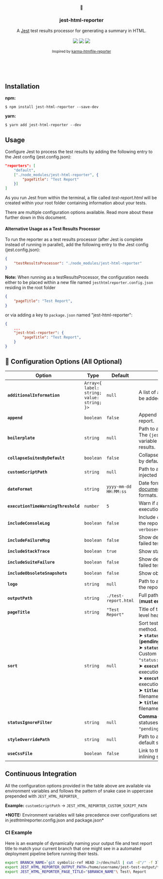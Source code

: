 <p align="center">
	<p align="center">📜</p>
	<h3 align="center">jest-html-reporter</h3>
	<p align="center">
		A <a href="https://github.com/facebook/jest">Jest</a> test results processor for generating a summary in HTML.
		<br />
		<br />
		<img src="https://img.shields.io/npm/v/jest-html-reporter?style=flat-square">
		<img src="https://img.shields.io/node/v/jest-html-reporter?style=flat-square">
		<img src="https://img.shields.io/npm/dm/jest-html-reporter?style=flat-square">
		<br />
		<br />
		<small>Inspired by <a href="https://github.com/matthias-schuetz/karma-htmlfile-reporter">karma-htmlfile-reporter</a></small>
		<br />
		<br />
		<div style="text-align:center">
			<img src="https://user-images.githubusercontent.com/3501024/77887991-d511c480-726b-11ea-9ed8-2e581206900c.png" alt="" style="max-width:75%">
		</div>
		<br />
		<br />
	</p>
</p>

## Installation

**npm:**

```
$ npm install jest-html-reporter --save-dev
```

**yarn:**

```
$ yarn add jest-html-reporter --dev
```

## Usage

Configure Jest to process the test results by adding the following entry to the Jest config (jest.config.json):

```JSON
"reporters": [
	"default",
	["./node_modules/jest-html-reporter", {
		"pageTitle": "Test Report"
	}]
]
```

As you run Jest from within the terminal, a file called _test-report.html_ will be created within your root folder containing information about your tests.

There are multiple configuration options available. Read more about these further down in this document.

#### Alternative Usage as a Test Results Processor

To run the reporter as a test results processor (after Jest is complete instead of running in parallel), add the following entry to the Jest config (jest.config.json):

```JSON
{
	"testResultsProcessor": "./node_modules/jest-html-reporter"
}
```

**Note:** When running as a testResultsProcessor, the configuration needs either to be placed within a new file named `jesthtmlreporter.config.json` residing in the root folder

```JSON
{
	"pageTitle": "Test Report",
}
```

or via adding a key to `package.json` named "jest-html-reporter":

```JSON
{
	...
	"jest-html-reporter": {
		"pageTitle": "Test Report",
	}
}
```

## 📌 Configuration Options (All Optional)

| Option                              | Type                                       | Default               | Description                                                                                                                                                                                                                                                                                                                                                                                                                                                                                                                    |
| ----------------------------------- | ------------------------------------------ | --------------------- | ------------------------------------------------------------------------------------------------------------------------------------------------------------------------------------------------------------------------------------------------------------------------------------------------------------------------------------------------------------------------------------------------------------------------------------------------------------------------------------------------------------------------------ |
| **`additionalInformation`**         | `Array<{ label: string; value: string; }>` | `null`                | A list of additional information to be added to the top of the report.                                                                                                                                                                                                                                                                                                                                                                                                                                                         |
| **`append`**                        | `boolean`                                  | `false`               | Append test results to an existing report.                                                                                                                                                                                                                                                                                                                                                                                                                                                                                     |
| **`boilerplate`**                   | `string`                                   | `null`                | Path to an HTML boilerplate file. The `{jesthtmlreporter-content}` variable will be replaced with test results.                                                                                                                                                                                                                                                                                                                                                                                                                |
| **`collapseSuitesByDefault`**       | `boolean`                                  | `false`               | Collapse test suites (accordions) by default.                                                                                                                                                                                                                                                                                                                                                                                                                                                                                  |
| **`customScriptPath`**              | `string`                                   | `null`                | Path to an external script file injected into the report.                                                                                                                                                                                                                                                                                                                                                                                                                                                                      |
| **`dateFormat`**                    | `string`                                   | `yyyy-mm-dd HH:MM:ss` | Date format for timestamps. See [documentation](https://github.com/Hargne/jest-html-reporter/wiki/Date-Format) for available formats.                                                                                                                                                                                                                                                                                                                                                                                          |
| **`executionTimeWarningThreshold`** | `number`                                   | `5`                   | Warn if a test suite exceeds this execution time (in seconds).                                                                                                                                                                                                                                                                                                                                                                                                                                                                 |
| **`includeConsoleLog`**             | `boolean`                                  | `false`               | Include `console.log` outputs in the report (**requires** `--verbose=false`).                                                                                                                                                                                                                                                                                                                                                                                                                                                  |
| **`includeFailureMsg`**             | `boolean`                                  | `false`               | Show detailed error messages for failed tests.                                                                                                                                                                                                                                                                                                                                                                                                                                                                                 |
| **`includeStackTrace`**             | `boolean`                                  | `true`                | Show stack traces for failed tests.                                                                                                                                                                                                                                                                                                                                                                                                                                                                                            |
| **`includeSuiteFailure`**           | `boolean`                                  | `false`               | Show detailed errors for entire failed test suites.                                                                                                                                                                                                                                                                                                                                                                                                                                                                            |
| **`includeObsoleteSnapshots`**      | `boolean`                                  | `false`               | Show obsolete snapshot names.                                                                                                                                                                                                                                                                                                                                                                                                                                                                                                  |
| **`logo`**                          | `string`                                   | `null`                | Path to an image file to display in the report header.                                                                                                                                                                                                                                                                                                                                                                                                                                                                         |
| **`outputPath`**                    | `string`                                   | `./test-report.html`  | Full path for the output report file (**must end in `.html`**).                                                                                                                                                                                                                                                                                                                                                                                                                                                                |
| **`pageTitle`**                     | `string`                                   | `"Test Report"`       | Title of the document and top-level heading.                                                                                                                                                                                                                                                                                                                                                                                                                                                                                   |
| **`sort`**                          | `string`                                   | `null`                | Sort test results by a specific method. Available values:<br> ➤ **`status`** → Sorts by test status (**pending → failed → passed**).<br> ➤ **`status:{custom-order}`** → Custom status order (e.g., `"status:failed,passed,pending"`).<br> ➤ **`executionasc`** → Sorts by execution time **ascending**.<br> ➤ **`executiondesc`** → Sorts by execution time **descending**.<br> ➤ **`titleasc`** → Sorts by suite filename/test name **ascending**.<br> ➤ **`titledesc`** → Sorts by suite filename/test name **descending**. |
| **`statusIgnoreFilter`**            | `string`                                   | `null`                | **Comma-separated** list of statuses to exclude: `"passed"`, `"pending"`, `"failed"`.                                                                                                                                                                                                                                                                                                                                                                                                                                          |
| **`styleOverridePath`**             | `string`                                   | `null`                | Path to a CSS file to override default styles.                                                                                                                                                                                                                                                                                                                                                                                                                                                                                 |
| **`useCssFile`**                    | `boolean`                                  | `false`               | Link to the CSS file instead of inlining styles.                                                                                                                                                                                                                                                                                                                                                                                                                                                                               |

## Continuous Integration

All the configuration options provided in the table above are available via environment variables and follows the pattern of snake case in uppercase prepended with `JEST_HTML_REPORTER_`

**Example:** `customScriptPath` -> `JEST_HTML_REPORTER_CUSTOM_SCRIPT_PATH`

**\*NOTE:** Environment variables will take precedence over configurations set in jesthtmlreporter.config.json and package.json\*

### CI Example

Here is an example of dynamically naming your output file and test report title to match your current branch that one might see in a automated deployment pipeline before running their tests.

```bash
export BRANCH_NAME=`git symbolic-ref HEAD 2>/dev/null | cut -d"/" -f 3`
export JEST_HTML_REPORTER_OUTPUT_PATH=/home/username/jest-test-output/test-reports/"$BRANCH_NAME".html
export JEST_HTML_REPORTER_PAGE_TITLE="$BRANCH_NAME"\ Test\ Report
```
